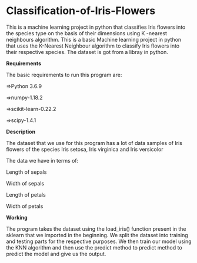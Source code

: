 # Classification-of-Iris-Flowers
This is a machine learning project in python that classifies Iris flowers into the species type on the basis of their dimensions using K -nearest neighbours algorithm.
This is a basic Machine learning project in python that uses the K-Nearest Neighbour algorithm to classify Iris flowers into their respective species.
The dataset is got from a libray in python.


**Requirements**

The basic requirements to run this program are:

=>Python 3.6.9

=>numpy-1.18.2

=>scikit-learn-0.22.2

=>scipy-1.4.1

**Description**

The dataset that we use for this program has a lot of data  samples of Iris flowers of the species Iris setosa, Iris virginica and Iris versicolor

The data we have in terms of:

Length of sepals

Width of sepals

Length of petals

Width of petals

**Working**

The program takes the dataset using the load_iris() function present in the sklearn that we imported in the beginning.
We split the dataset into training and testing parts for the respective purposes.
We then train our model using the KNN algorithm and then use the predict method to predict method to predict the model and give us the output.
